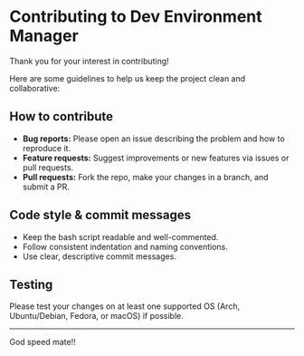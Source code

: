 # Contributing to Dev Environment Manager

Thank you for your interest in contributing!

Here are some guidelines to help us keep the project clean and collaborative:

## How to contribute

- **Bug reports:** Please open an issue describing the problem and how to reproduce it.
- **Feature requests:** Suggest improvements or new features via issues or pull requests.
- **Pull requests:** Fork the repo, make your changes in a branch, and submit a PR.

## Code style & commit messages

- Keep the bash script readable and well-commented.
- Follow consistent indentation and naming conventions.
- Use clear, descriptive commit messages.

## Testing

Please test your changes on at least one supported OS (Arch, Ubuntu/Debian, Fedora, or macOS) if possible.

---

God speed mate!!
